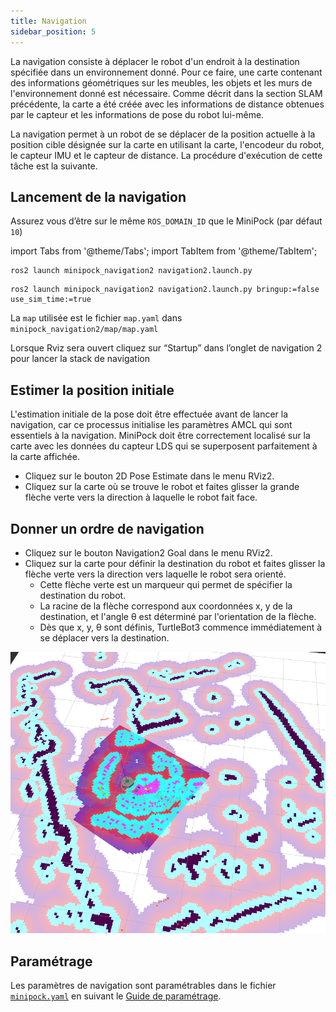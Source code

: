 ```yaml
---
title: Navigation
sidebar_position: 5
---
```




La navigation consiste à déplacer le robot d'un endroit à la destination spécifiée dans un environnement donné. Pour ce faire, une carte contenant des informations géométriques sur les meubles, les objets et les murs de l'environnement donné est nécessaire. Comme décrit dans la section SLAM précédente, la carte a été créée avec les informations de distance obtenues par le capteur et les informations de pose du robot lui-même.

La navigation permet à un robot de se déplacer de la position actuelle à la position cible désignée sur la carte en utilisant la carte, l'encodeur du robot, le capteur IMU et le capteur de distance. La procédure d'exécution de cette tâche est la suivante.

## Lancement de la navigation

Assurez vous d’être sur le même `ROS_DOMAIN_ID` que le MiniPock (par défaut `10`)

import Tabs from '@theme/Tabs';
import TabItem from '@theme/TabItem';

<Tabs>
<TabItem value="real" label="Réel" default>

```shell
ros2 launch minipock_navigation2 navigation2.launch.py
```

</TabItem>

<TabItem value="simulation" label="Simulation">

```shell
ros2 launch minipock_navigation2 navigation2.launch.py bringup:=false use_sim_time:=true
```

</TabItem>

La `map` utilisée est le fichier `map.yaml` dans `minipock_navigation2/map/map.yaml`

Lorsque Rviz sera ouvert cliquez sur “Startup” dans l’onglet de navigation 2 pour lancer la stack de navigation

## Estimer la position initiale

L'estimation initiale de la pose doit être effectuée avant de lancer la navigation, car ce processus initialise les paramètres AMCL qui sont essentiels à la navigation. MiniPock doit être correctement localisé sur la carte avec les données du capteur LDS qui se superposent parfaitement à la carte affichée.

- Cliquez sur le bouton 2D Pose Estimate dans le menu RViz2.
- Cliquez sur la carte où se trouve le robot et faites glisser la grande flèche verte vers la direction à laquelle le robot fait face.

## Donner un ordre de navigation

- Cliquez sur le bouton Navigation2 Goal dans le menu RViz2.
- Cliquez sur la carte pour définir la destination du robot et faites glisser la flèche verte vers la direction vers laquelle le robot sera orienté.
  - Cette flèche verte est un marqueur qui permet de spécifier la destination du robot.
  - La racine de la flèche correspond aux coordonnées x, y de la destination, et l'angle θ est déterminé par l'orientation de la flèche.
  - Dès que x, y, θ sont définis, TurtleBot3 commence immédiatement à se déplacer vers la destination.

![image](../../img/1887772889.png)

## Paramétrage

Les paramètres de navigation sont paramétrables dans le fichier [`minipock.yaml`](https://github.com/catie-aq/minipock_navigation/blob/main/minipock_navigation2/param/minipock.yaml) en suivant le [Guide de paramétrage](https://navigation.ros.org/tuning/index.html).
